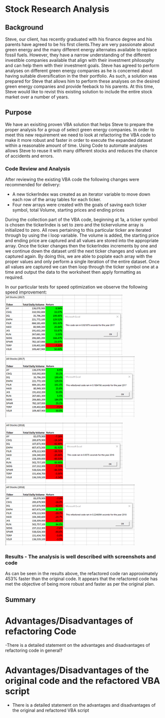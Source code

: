 
# Stock Research Analysis

## Background
Steve, our client, has recently graduated with his finance degree and his parents have agreed to be his first clients.They are very passionate about green energy and the many different energy alternates available to replace fossil fuels. However, they have a narrow understanding of the different investible companies available that align with their investment philosophy and can help them with their investment goals. Steve has agreed to perform analyses on different green energy companies as he is concerned about having suitable diversification in the their portfolio. As such, a solution was prepared for Steve that allows him to perform these analyses on the desired green energy companies and provide feeback to his parents. At this time, Steve would like to revist this existing solution to include the entire stock market over a number of years.

## Purpose
We have an exisiting proven VBA solution that helps Steve to prepare the proper analysis for a group of select green energy companies. In order to meet this new requirement we need to look at refactoring the VBA code to make it more robust and faster in order to execute the expanded dataset within a reasonable amount of time. Using Code to automate  analyses allows Steve to reuse it with many different stocks and reduces the chance of accidents and errors.

### Code Review and Analysis

After reviewing the existing VBA code the following changes were recommended for delivery:

- A new tickerIndex was created as an iterator variable to move down each row of the array tables for each ticker.
- Four new arrays were created with the goals of saving each ticker symbol, total Volume, starting prices and ending prices
  
During the collection part of the VBA code, beginning at 1a, a ticker symbol is chosen the tickerIndex is set to zero and the tickervolume array is initialized to zero. All rows pertaining to this particular ticker are iterated through by using the i loop variable. The volume is added, the starting price and ending price are captured and all values are stored into the appropriate array. Once the ticker changes then the tickerIndex increments by one and we continue down the dataset until the next ticker changes and values are captured again. By doing this, we are able to poplate each array with the proper values and only perform a single iteration of the entire dataset. Once all values are captured we can then loop through the ticker symbol one at a time and output the data to the worksheet then apply formatting as required.

In our particular tests for speed optimization we observe the following speed improvement:
![Original 2017 Results](Resources/VBA_Challenge_old_2017.png)
![Refactored 2017 Results](Resources/VBA_Challenge_2017.png)

![Original 2018 Results](Resources/VBA_Challenge_old_2018.png)
![Refactored 2018 Results](Resources/VBA_Challenge_2018.png)

### Results - The analysis is well described with screenshots and code
As can be seen in the results above, the refactored code ran approximately 453% faster than the original code. It appears that the refactored code has met the objective of being more robust and faster as per the original plan.


## Summary

# Advantages/Disadvantages of refactoring Code

-There is a detailed statement on the advantages and disadvantages of refactoring code in general?

# Advantages/Disadvantages of the original code and the refactored VBA script

- There is a detailed statement on the advantages and disadvantages of the original and refactored VBA script